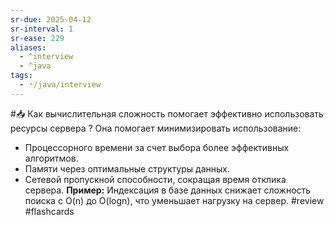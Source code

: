 ```yaml
---
sr-due: 2025-04-12
sr-interval: 1
sr-ease: 229
aliases:
  - ^interview
  - ^java
tags:
  - 🃏/java/interview
---
```

#📥 
Как вычислительная сложность помогает эффективно использовать ресурсы сервера
?
Она помогает минимизировать использование:
- Процессорного времени за счет выбора более эффективных алгоритмов.
- Памяти через оптимальные структуры данных.
- Сетевой пропускной способности, сокращая время отклика сервера.
**Пример:** Индексация в базе данных снижает сложность поиска с O(n) до O(logn), что уменьшает нагрузку на сервер.
#review #flashcards
<!--SR:!2025-04-12,1,230-->
